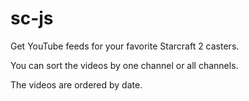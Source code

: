 sc-js
=====

Get YouTube feeds for your favorite Starcraft 2 casters.

You can sort the videos by one channel or all channels.

The videos are ordered by date.